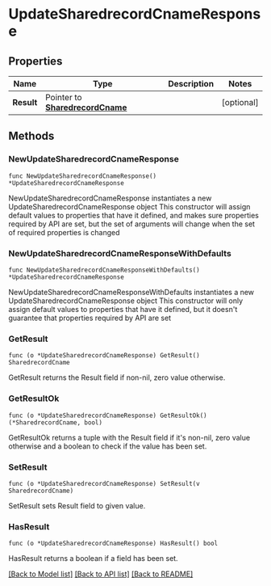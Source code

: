 # UpdateSharedrecordCnameResponse

## Properties

Name | Type | Description | Notes
------------ | ------------- | ------------- | -------------
**Result** | Pointer to [**SharedrecordCname**](SharedrecordCname.md) |  | [optional] 

## Methods

### NewUpdateSharedrecordCnameResponse

`func NewUpdateSharedrecordCnameResponse() *UpdateSharedrecordCnameResponse`

NewUpdateSharedrecordCnameResponse instantiates a new UpdateSharedrecordCnameResponse object
This constructor will assign default values to properties that have it defined,
and makes sure properties required by API are set, but the set of arguments
will change when the set of required properties is changed

### NewUpdateSharedrecordCnameResponseWithDefaults

`func NewUpdateSharedrecordCnameResponseWithDefaults() *UpdateSharedrecordCnameResponse`

NewUpdateSharedrecordCnameResponseWithDefaults instantiates a new UpdateSharedrecordCnameResponse object
This constructor will only assign default values to properties that have it defined,
but it doesn't guarantee that properties required by API are set

### GetResult

`func (o *UpdateSharedrecordCnameResponse) GetResult() SharedrecordCname`

GetResult returns the Result field if non-nil, zero value otherwise.

### GetResultOk

`func (o *UpdateSharedrecordCnameResponse) GetResultOk() (*SharedrecordCname, bool)`

GetResultOk returns a tuple with the Result field if it's non-nil, zero value otherwise
and a boolean to check if the value has been set.

### SetResult

`func (o *UpdateSharedrecordCnameResponse) SetResult(v SharedrecordCname)`

SetResult sets Result field to given value.

### HasResult

`func (o *UpdateSharedrecordCnameResponse) HasResult() bool`

HasResult returns a boolean if a field has been set.


[[Back to Model list]](../README.md#documentation-for-models) [[Back to API list]](../README.md#documentation-for-api-endpoints) [[Back to README]](../README.md)


